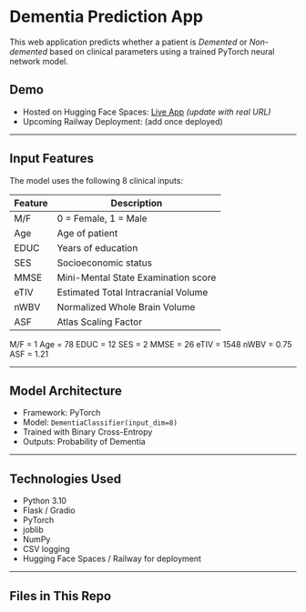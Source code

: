 # Dementia Prediction App

This web application predicts whether a patient is *Demented* or *Non-demented* based on clinical parameters using a trained PyTorch neural network model.

## Demo

- Hosted on Hugging Face Spaces: [Live App](https://huggingface.co/spaces/sharonchrisa/dementia-predictor) *(update with real URL)*
- Upcoming Railway Deployment: (add once deployed)

---

## Input Features

The model uses the following 8 clinical inputs:

| Feature | Description |
|--------|-------------|
| M/F    | 0 = Female, 1 = Male |
| Age    | Age of patient |
| EDUC   | Years of education |
| SES    | Socioeconomic status |
| MMSE   | Mini-Mental State Examination score |
| eTIV   | Estimated Total Intracranial Volume |
| nWBV   | Normalized Whole Brain Volume |
| ASF    | Atlas Scaling Factor |

M/F = 1
Age = 78
EDUC = 12
SES = 2
MMSE = 26
eTIV = 1548
nWBV = 0.75
ASF = 1.21

---

## Model Architecture

- Framework: PyTorch
- Model: `DementiaClassifier(input_dim=8)`
- Trained with Binary Cross-Entropy
- Outputs: Probability of Dementia

---

## Technologies Used

- Python 3.10
- Flask / Gradio
- PyTorch
- joblib
- NumPy
- CSV logging
- Hugging Face Spaces / Railway for deployment

---

## Files in This Repo

